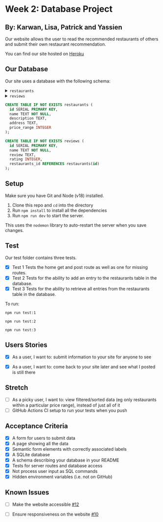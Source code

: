 # Week 2: Database Project 

## By: Karwan, Lisa, Patrick and Yassien

Our website allows the user to read the recommended restaurants of others and submit their own restaurant recommendation.

You can find our site hosted on [Heroku](https://fac25-restaurants.herokuapp.com/)

## Our Database

Our site uses a database with the following schema:
<details>
<summary><code>restaurants</code></summary>


| column            | type    | constraints                        |
| ----------------- | ------- | ---------------------------------- |
| id                | integer | primary key autoincrement          |
| name              | text    | not null                           |
| description       | integer |  |
| address           | text    |                                    |
| price_range       | integer |                                    |


</details>

<details>
<summary><code>reviews</code></summary>

| column      | type    | constraints               |
| ----------- | ------- | ------------------------- |
| id          | integer | primary key autoincrement |
| name        | text    |   not null                       |
| review | text    |                           |
  | rating | integer    |                           |
  | restaurants_id |     |   references restaurants(id)                         |

  </details>

```sql
CREATE TABLE IF NOT EXISTS restaurants (
  id SERIAL PRIMARY KEY,
  name TEXT NOT NULL,
  description TEXT,
  address TEXT,
  price_range INTEGER
);

CREATE TABLE IF NOT EXISTS reviews (
  id SERIAL PRIMARY KEY,
  name TEXT NOT NULL,
  review TEXT,
  rating INTEGER,
  restaurants_id REFERENCES restaurants(id)
);
```

## Setup

Make sure you have Git and Node (v18) installed.

1. Clone this repo and `cd` into the directory
2. Run `npm install` to install all the dependencies
3. Run `npm run dev` to start the server.  


This uses the `nodemon` library to auto-restart the server when you save changes.

## Test

Our test folder contains three tests.

- [x] Test 1 Tests the home get and post route as well as one for missing routes.
- [x] Test 2 Tests for the ability to add an entry to the restaurants table in the database.
- [x] Test 3 Tests for the ability to retrieve all entries from the restaurants table in the database.

To run:

`npm run test:1`

`npm run test:2`

`npm run test:3`

## Users Stories

- [x] As a user, I want to: submit information to your site for anyone to see

- [x] As a user, I want to: come back to your site later and see what I posted is still there

## Stretch

- [ ] As a picky user, I want to:  view filtered/sorted data (eg only restaurants within a particular price range), instead of just all of it
- [ ] GitHub Actions CI setup to run your tests when you push

## Acceptance Criteria

- [x] A form for users to submit data
- [x] A page showing all the data
- [x] Semantic form elements with correctly associated labels
- [x] A SQLite database
- [x] A schema describing your database in your README
- [x] Tests for server routes and database access
- [x] Not process user input as SQL commands
- [x] Hidden environment variables (i.e. not on GitHub)

## Known Issues

- [ ]  Make the website accessible [#12](https://github.com/fac25/lisa-karwan-patrick-yassien-database/issues/12)
- [ ]  Ensure responsiveness on the website [#10](https://github.com/fac25/lisa-karwan-patrick-yassien-database/issues/10)

